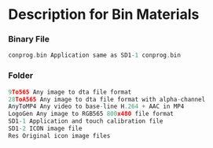 # Description for Bin Materials

### Binary File

```c
conprog.bin Application same as SD1-1 conprog.bin
```

### Folder

```c
9To565 Any image to dta file format
28ToA565 Any image to dta file format with alpha-channel
AnyToMP4 Any video to base-line H.264 + AAC in MP4
LogoGen Any image to RGB565 800x480 file format
SD1-1 Application and touch calibration file
SD1-2 ICON image file
Res Original icon image files
```
